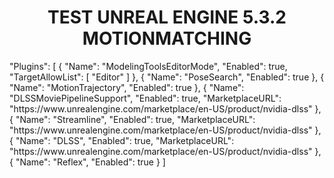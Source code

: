 <h1 align="center">TEST UNREAL ENGINE 5.3.2 MOTIONMATCHING </h1>
"Plugins": [  	
		{  
			"Name": "ModelingToolsEditorMode",     
			"Enabled": true,     
			"TargetAllowList": [     
				"Editor"      
			]     
		},    
		{    
			"Name": "PoseSearch",     
			"Enabled": true     
		},    
		{  
  			"Name": "MotionTrajectory",     
			"Enabled": true     
		},    
		{  
			"Name": "DLSSMoviePipelineSupport",    
			"Enabled": true,     
			"MarketplaceURL": "https://www.unrealengine.com/marketplace/en-US/product/nvidia-dlss"    
		},  
		{  
			"Name": "Streamline",  
			"Enabled": true,   
			"MarketplaceURL": "https://www.unrealengine.com/marketplace/en-US/product/nvidia-dlss"  
		},  
		{  
			"Name": "DLSS",    
			"Enabled": true,     
			"MarketplaceURL": "https://www.unrealengine.com/marketplace/en-US/product/nvidia-dlss"     
		},    
		{   
			"Name": "Reflex",     
			"Enabled": true   
		}   
	]  

